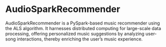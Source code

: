 # AudioSparkRecommender
AudioSparkRecommender is a PySpark-based music recommender using the ALS algorithm. It harnesses distributed computing for large-scale data processing, offering personalized music suggestions by analyzing user-song interactions, thereby enriching the user’s music experience.
